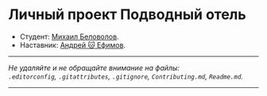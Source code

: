 # Личный проект Подводный отель

* Студент: [Михаил Беловолов](https://up.htmlacademy.ru/htmlcss/29/user/673301).
* Наставник: [Андрей :cat: Ефимов](https://up.htmlacademy.ru/htmlcss/29/user/367335).

---

_Не удаляйте и не обращайте внимание на файлы:_<br>
_`.editorconfig`, `.gitattributes`, `.gitignore`, `Contributing.md`, `Readme.md`._

---

